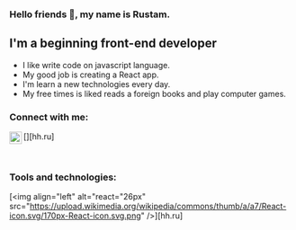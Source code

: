 ### Hello friends 👋, my name is Rustam.

## I'm a beginning front-end developer

- I like write code on javascript language.
- My good job is creating a React app.
- I'm learn a new technologies every day.
- My free times is liked reads a foreign books and play computer games.

### Connect with me:

[<img align="left" alt="headhunter" width="22px" src="https://upload.wikimedia.org/wikipedia/commons/7/79/HeadHunter_logo.png" />][hh.ru]

<br/>

### Tools and technologies:

[<img align="left" alt="react="26px" src="https://upload.wikimedia.org/wikipedia/commons/thumb/a/a7/React-icon.svg/170px-React-icon.svg.png" />][hh.ru]

<!--
**andpigge/andpigge** is a ✨ _special_ ✨ repository because its `README.md` (this file) appears on your GitHub profile.

Here are some ideas to get you started:

- 🔭 I’m currently working on ...
- 🌱 I’m currently learning ...
- 👯 I’m looking to collaborate on ...
- 🤔 I’m looking for help with ...
- 💬 Ask me about ...
- 📫 How to reach me: ...
- 😄 Pronouns: ...
- ⚡ Fun fact: ...
-->
